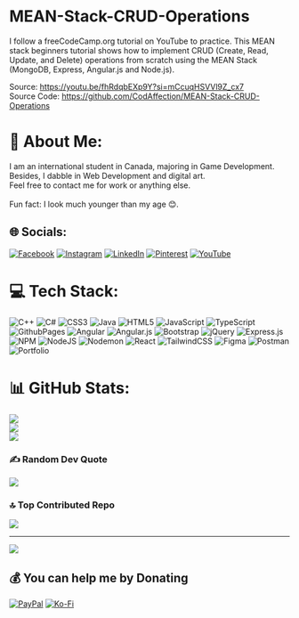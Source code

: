# MEAN-Stack-CRUD-Operations

I follow a freeCodeCamp.org tutorial on YouTube to practice. This MEAN stack beginners tutorial shows how to implement CRUD (Create, Read, Update, and Delete) operations from scratch using the MEAN Stack (MongoDB, Express, Angular.js and Node.js). 

Source: https://youtu.be/fhRdqbEXp9Y?si=mCcuqHSVVl9Z_cx7 <br>
Source Code: https://github.com/CodAffection/MEAN-Stack-CRUD-Operations


# 💫 About Me:
I am an international student in Canada, majoring in Game Development. Besides, I dabble in Web Development and digital art. <br>Feel free to contact me for work or anything else.<br><br>Fun fact: I look much younger than my age 😊.


## 🌐 Socials:
[![Facebook](https://img.shields.io/badge/Facebook-%231877F2.svg?logo=Facebook&logoColor=white)](https://facebook.com/profile.php?id=100030823129717) [![Instagram](https://img.shields.io/badge/Instagram-%23E4405F.svg?logo=Instagram&logoColor=white)](https://instagram.com/mr.moony__/) [![LinkedIn](https://img.shields.io/badge/LinkedIn-%230077B5.svg?logo=linkedin&logoColor=white)](https://linkedin.com/in/q-tuan-tran-82371a257/) [![Pinterest](https://img.shields.io/badge/Pinterest-%23E60023.svg?logo=Pinterest&logoColor=white)](https://pinterest.com/tranquangtuan060703/) [![YouTube](https://img.shields.io/badge/YouTube-%23FF0000.svg?logo=YouTube&logoColor=white)](https://youtube.com/@UCICxhv7GwnSrwenqrGzZ4DQ) 

# 💻 Tech Stack:
![C++](https://img.shields.io/badge/c++-%2300599C.svg?style=for-the-badge&logo=c%2B%2B&logoColor=white) ![C#](https://img.shields.io/badge/c%23-%23239120.svg?style=for-the-badge&logo=csharp&logoColor=white) ![CSS3](https://img.shields.io/badge/css3-%231572B6.svg?style=for-the-badge&logo=css3&logoColor=white) ![Java](https://img.shields.io/badge/java-%23ED8B00.svg?style=for-the-badge&logo=openjdk&logoColor=white) ![HTML5](https://img.shields.io/badge/html5-%23E34F26.svg?style=for-the-badge&logo=html5&logoColor=white) ![JavaScript](https://img.shields.io/badge/javascript-%23323330.svg?style=for-the-badge&logo=javascript&logoColor=%23F7DF1E) ![TypeScript](https://img.shields.io/badge/typescript-%23007ACC.svg?style=for-the-badge&logo=typescript&logoColor=white) ![GithubPages](https://img.shields.io/badge/github%20pages-121013?style=for-the-badge&logo=github&logoColor=white) ![Angular](https://img.shields.io/badge/angular-%23DD0031.svg?style=for-the-badge&logo=angular&logoColor=white) ![Angular.js](https://img.shields.io/badge/angular.js-%23E23237.svg?style=for-the-badge&logo=angularjs&logoColor=white) ![Bootstrap](https://img.shields.io/badge/bootstrap-%238511FA.svg?style=for-the-badge&logo=bootstrap&logoColor=white) ![jQuery](https://img.shields.io/badge/jquery-%230769AD.svg?style=for-the-badge&logo=jquery&logoColor=white) ![Express.js](https://img.shields.io/badge/express.js-%23404d59.svg?style=for-the-badge&logo=express&logoColor=%2361DAFB) ![NPM](https://img.shields.io/badge/NPM-%23CB3837.svg?style=for-the-badge&logo=npm&logoColor=white) ![NodeJS](https://img.shields.io/badge/node.js-6DA55F?style=for-the-badge&logo=node.js&logoColor=white) ![Nodemon](https://img.shields.io/badge/NODEMON-%23323330.svg?style=for-the-badge&logo=nodemon&logoColor=%BBDEAD) ![React](https://img.shields.io/badge/react-%2320232a.svg?style=for-the-badge&logo=react&logoColor=%2361DAFB) ![TailwindCSS](https://img.shields.io/badge/tailwindcss-%2338B2AC.svg?style=for-the-badge&logo=tailwind-css&logoColor=white) ![Figma](https://img.shields.io/badge/figma-%23F24E1E.svg?style=for-the-badge&logo=figma&logoColor=white) ![Postman](https://img.shields.io/badge/Postman-FF6C37?style=for-the-badge&logo=postman&logoColor=white) ![Portfolio](https://img.shields.io/badge/Portfolio-%23000000.svg?style=for-the-badge&logo=firefox&logoColor=#FF7139)
# 📊 GitHub Stats:
![](https://github-readme-stats.vercel.app/api?username=tuantranquang0607&theme=dark&hide_border=false&include_all_commits=true&count_private=true)<br/>
![](https://github-readme-streak-stats.herokuapp.com/?user=tuantranquang0607&theme=dark&hide_border=false)<br/>
![](https://github-readme-stats.vercel.app/api/top-langs/?username=tuantranquang0607&theme=dark&hide_border=false&include_all_commits=true&count_private=true&layout=compact)

### ✍️ Random Dev Quote
![](https://quotes-github-readme.vercel.app/api?type=horizontal&theme=radical)

### 🔝 Top Contributed Repo
![](https://github-contributor-stats.vercel.app/api?username=tuantranquang0607&limit=5&theme=dark&combine_all_yearly_contributions=true)

---
[![](https://visitcount.itsvg.in/api?id=tuantranquang0607&icon=0&color=3)](https://visitcount.itsvg.in)

  ## 💰 You can help me by Donating
  [![PayPal](https://img.shields.io/badge/PayPal-00457C?style=for-the-badge&logo=paypal&logoColor=white)](https://paypal.me/tuantran6703) [![Ko-Fi](https://img.shields.io/badge/Ko--fi-F16061?style=for-the-badge&logo=ko-fi&logoColor=white)](https://ko-fi.com/tuantran6703) 

  
<!-- Proudly created with GPRM ( https://gprm.itsvg.in ) -->
